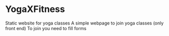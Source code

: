 # YogaXFitness
Static website for yoga classes
A simple webpage to join yoga classes (only front end)
To join you need to fill forms
